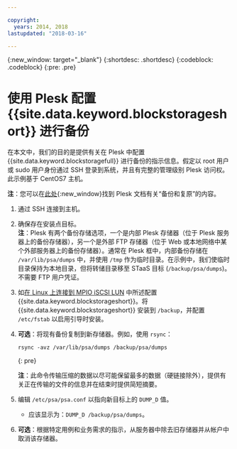 ```yaml
---

copyright:
  years: 2014, 2018
lastupdated: "2018-03-16"

---
```

{:new_window: target="_blank"}
{:shortdesc: .shortdesc}
{:codeblock: .codeblock}
{:pre: .pre}
 
# 使用 Plesk 配置 {{site.data.keyword.blockstorageshort}} 进行备份

在本文中，我们的目的是提供有关在 Plesk 中配置 {{site.data.keyword.blockstoragefull}} 进行备份的指示信息。假定以 root 用户或 sudo 用户身份通过 SSH 登录到系统，并且有完整的管理级别 Plesk 访问权。此示例基于 CentOS7 主机。

**注**：您可以在[此处](https://docs.plesk.com/en-US/12.5/administrator-guide/backing-up-and-restoration.59256/){:new_window}找到 Plesk 文档有关“备份和复原”的内容。

1. 通过 SSH 连接到主机。

2. 确保存在安装点目标。<br />
   **注**：Plesk 有两个备份存储选项，一个是内部 Plesk 存储器（位于 Plesk 服务器上的备份存储器），另一个是外部 FTP 存储器（位于 Web 或本地网络中某个外部服务器上的备份存储器）。通常在 Plesk 框中，内部备份存储在 `/var/lib/psa/dumps` 中，并使用 `/tmp` 作为临时目录。在示例中，我们使临时目录保持为本地目录，但将转储目录移至 STaaS 目标 (`/backup/psa/dumps`)。不需要 FTP 用户凭证。
   
3. 如[在 Linux 上连接到 MPIO iSCSI LUN](accessing_block_storage_linux.html) 中所述配置 {{site.data.keyword.blockstorageshort}}。将 {{site.data.keyword.blockstorageshort}} 安装到 `/backup`，并配置 `/etc/fstab` 以启用引导时安装。

4. **可选**：将现有备份复制到新存储器。例如，使用 `rsync`：
   ```
   rsync -avz /var/lib/psa/dumps /backup/psa/dumps
   ```
   {: pre}
    
    **注**：此命令传输压缩的数据以尽可能保留最多的数据（硬链接除外），提供有关正在传输的文件的信息并在结束时提供简短摘要。
    
5. 编辑 `/etc/psa/psa.conf` 以指向新目标上的 `DUMP_D` 值。 
    -  应该显示为：`DUMP_D /backup/psa/dumps`。 

6. **可选**：根据特定用例和业务需求的指示，从服务器中除去旧存储器并从帐户中取消该存储器。



